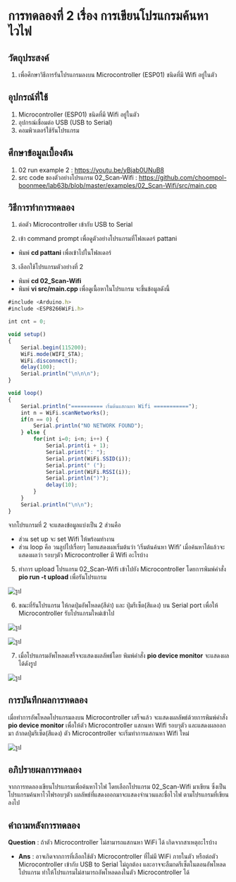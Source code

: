 # การทดลองที่ 2 เรื่อง การเขียนโปรแกรมค้นหาไวไฟ

## วัตถุประสงค์
1. เพื่อศึกษาวิธีการรันโปรแกรมลงบน Microcontroller (ESP01) ชนิดที่มี Wifi อยู่ในตัว

## อุปกรณ์ที่ใช้
1.	Microcontroller (ESP01) ชนิดที่มี Wifi อยู่ในตัว
2.	อุปกรณ์เชื่อมต่อ USB (USB to Serial)
3.	คอมพิวเตอร์ใช้รันโปรแกรม

## ศึกษาข้อมูลเบื้องต้น
1. 02 run example 2 : https://youtu.be/yBjab0UNuB8
2. src code ของตัวอย่างโปรแกรม 02_Scan-Wifi : https://github.com/choompol-boonmee/lab63b/blob/master/examples/02_Scan-Wifi/src/main.cpp

## วิธีการทำการทดลอง
1. ต่อตัว Microcontroller เข้ากับ USB to Serial

2. เข้า command prompt เพื่อดูตัวอย่างโปรแกรมที่โฟลเดอร์ pattani
- พิมพ์ **cd pattani** เพื่อเข้าไปในโฟลเดอร์ 

3. เลือกใช้โปรแกรมตัวอย่างที่ 2
- พิมพ์ **cd 02_Scan-Wifi**
- พิมพ์ **vi src/main.cpp** เพื่อดูเนื้อหาในโปรแกรม จะขึ้นข้อมูลดังนี้
```javascript
#include <Arduino.h>
#include <ESP8266WiFi.h>

int cnt = 0;

void setup()
{
	Serial.begin(115200);
	WiFi.mode(WIFI_STA);
	WiFi.disconnect();
	delay(100);
	Serial.println("\n\n\n");
}

void loop()
{
	Serial.println("========== เริ่มต้นแสกนหา Wifi ===========");
	int n = WiFi.scanNetworks();
	if(n == 0) {
		Serial.println("NO NETWORK FOUND");
	} else {
		for(int i=0; i<n; i++) {
			Serial.print(i + 1);
			Serial.print(": ");
			Serial.print(WiFi.SSID(i));
			Serial.print(" (");
			Serial.print(WiFi.RSSI(i));
			Serial.println(")");
			delay(10);
		}
	}
	Serial.println("\n\n");
}
```
จากโปรแกรมที่ 2 จะแสดงข้อมูลแบ่งเป็น 2 ส่วนคือ 
-	ส่วน set up จะ set Wifi ให้พร้อมทำงาน
-	ส่วน loop คือ วนลูปไปเรื่อยๆ โดยแสดงผลเริ่มต้นว่า ‘เริ่มต้นค้นหา Wifi’ เมื่อค้นหาได้แล้วจะแสดงผลว่า รอบๆตัว Microcontroller มี Wifi อะไรบ้าง 

5. ทำการ upload โปรแกรม 02_Scan-Wifi เข้าไปยัง Microcontroller โดยการพิมพ์คำสั่ง **pio run -t upload** เพื่อรันโปรแกรม

![รูป](https://user-images.githubusercontent.com/80879886/112187786-fb76ff80-8c34-11eb-856d-1caa35024b92.JPG)

6. ขณะที่รันโปรแกรม ให้กดปุ่มอัพโหลด(สีดำ) และ ปุ่มรีเซ็ต(สีแดง) บน Serial port เพื่อให้ Microcontroller รับโปรแกรมใหม่เข้าไป

![รูป](https://user-images.githubusercontent.com/80879886/112187791-fc0f9600-8c34-11eb-904c-9d8b30db0ca4.JPG)

![รูป](https://user-images.githubusercontent.com/80879886/112187793-fca82c80-8c34-11eb-9861-5960e05978ce.JPG)

7. เมื่อโปรแกรมอัพโหลดเสร็จจะแสดงผลลัพธ์โดย พิมพ์คำสั่ง **pio device monitor** จะแสดงผลได้ดังรูป

![รูป](https://user-images.githubusercontent.com/80879886/112187796-fd40c300-8c34-11eb-8e12-ac99ddfc7e73.JPG)

## การบันทึกผลการทดลอง
เมื่อทำการอัพโหลดโปรแกรมลงบน Microcontroller เสร็จแล้ว จะแสดงผลลัพธ์ด้วยการพิมพ์คำสั่ง **pio device monitor** 
เพื่อให้ตัว Microcontroller แสกนหา Wifi รอบๆตัว และแสดงผลออกมา ถ้ากดปุ่มรีเซ็ต(สีแดง) ตัว Microcontroller จะเริ่มทำการแสกนหา Wifi ใหม่

![รูป](https://user-images.githubusercontent.com/80879886/112190317-76d9b080-8c37-11eb-9806-538a039431c8.JPG)

## อภิปรายผลการทดลอง
จากการทดลองเขียนโปรแกรมเพื่อค้นหาไวไฟ โดยเลือกโปรแกรม 02_Scan-Wifi มาเขียน ซึ่งเป็นโปรแกรมค้นหาไวไฟรอบๆตัว ผลลัพธ์ที่แสดงออกมาจะแสดงจำนวนและชื่อไวไฟ ตามโปรแกรมที่เขียนลงไป

## คำถามหลังการทดลอง
**Question** : ถ้าตัว Microcontroller ไม่สามารถแสกนหา WiFi ได้ เกิดจากสาเหตุอะไรบ้าง 
- **Ans** : อาจเกิดจากการที่เลือกใช้ตัว Microcontroller ที่ไม่มี WiFi ภายในตัว หรือต่อตัว Microcontroller เข้ากับ USB to Serial ไม่ถูกต้อง และอาจจะลืมกดรีเซ็ตในตอนอัพโหลดโปรแกรม ทำให้โปรแกรมไม่สามารถอัพโหลดลงในตัว Microcontroller ได้ 
